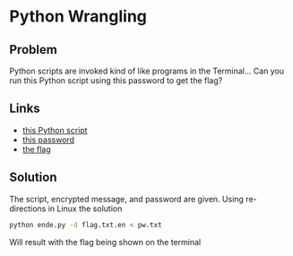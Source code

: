 # Python Wrangling
## Problem
Python scripts are invoked kind of like programs in the Terminal... Can you run this Python script using this password to get the flag?

## Links
* [this Python script](https://mercury.picoctf.net/static/0bf545252b5120845e3b568b9ad0277e/ende.py)
* [this password](https://mercury.picoctf.net/static/0bf545252b5120845e3b568b9ad0277e/pw.txt)
* [the flag](https://mercury.picoctf.net/static/0bf545252b5120845e3b568b9ad0277e/flag.txt.en)

## Solution
The script, encrypted message, and password are given.  Using re-directions in Linux the solution 
```bash
python ende.py -d flag.txt.en < pw.txt
```

Will result with the flag being shown on the terminal
